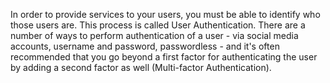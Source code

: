 In order to provide services to your users, you must be able to identify who those users are. This process is called User  Authentication. There are a number of ways to perform authentication of a user - via social media accounts, username and password, passwordless - and it's often recommended that you go beyond a first factor for authenticating the user by adding a second factor as well (Multi-factor Authentication).